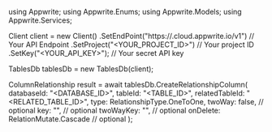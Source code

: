 using Appwrite;
using Appwrite.Enums;
using Appwrite.Models;
using Appwrite.Services;

Client client = new Client()
    .SetEndPoint("https://<REGION>.cloud.appwrite.io/v1") // Your API Endpoint
    .SetProject("<YOUR_PROJECT_ID>") // Your project ID
    .SetKey("<YOUR_API_KEY>"); // Your secret API key

TablesDb tablesDb = new TablesDb(client);

ColumnRelationship result = await tablesDb.CreateRelationshipColumn(
    databaseId: "<DATABASE_ID>",
    tableId: "<TABLE_ID>",
    relatedTableId: "<RELATED_TABLE_ID>",
    type: RelationshipType.OneToOne,
    twoWay: false, // optional
    key: "", // optional
    twoWayKey: "", // optional
    onDelete: RelationMutate.Cascade // optional
);